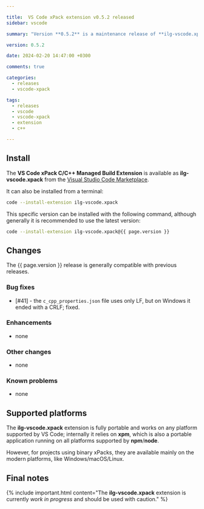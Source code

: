 ```yaml
---

title:  VS Code xPack extension v0.5.2 released
sidebar: vscode

summary: "Version **0.5.2** is a maintenance release of **ilg-vscode.xpack**; it fixes the automatic update for `c_cpp_properties.json`."

version: 0.5.2

date: 2024-02-20 14:47:00 +0300

comments: true

categories:
  - releases
  - vscode-xpack

tags:
  - releases
  - vscode
  - vscode-xpack
  - extension
  - c++

---
```


## Install

The **VS Code xPack C/C++ Managed Build Extension** is
available as **ilg-vscode.xpack** from the
[Visual Studio Code Marketplace](https://marketplace.visualstudio.com/items?itemName=ilg-vscode.xpack).

It can also be installed from a terminal:

```sh
code --install-extension ilg-vscode.xpack
```

This specific version can be installed with the following command,
although generally it is recommended to use the latest version:

```sh
code --install-extension ilg-vscode.xpack@{{ page.version }}
```

## Changes

The {{ page.version }} release
is generally compatible with previous releases.

### Bug fixes

- [#41] - the `c_cpp_properties.json` file uses only LF, but on Windows
  it ended with a CRLF; fixed.

### Enhancements

- none

### Other changes

- none

### Known problems

- none

## Supported platforms

The **ilg-vscode.xpack** extension is fully portable and works on any
platform supported by VS Code; internally it relies on **xpm**, which
is also a portable application running on all platforms supported
by **npm**/**node**.

However, for projects using binary xPacks, they are available mainly
on the modern platforms, like Windows/macOS/Linux.

## Final notes

{% include important.html content="The **ilg-vscode.xpack** extension
is currently _work in progress_ and should be used with caution." %}
